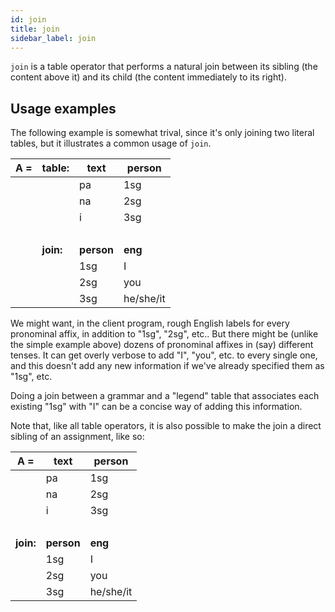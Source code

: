 ```yaml
---
id: join
title: join
sidebar_label: join
---
```


`join` is a table operator that performs a natural join between its sibling (the content above it) and its child (the content immediately to its right).

## Usage examples

The following example is somewhat trival, since it's only joining two literal tables, but it illustrates a common usage of `join`.  

| **A =** | **table:** | **text** | **person** |
|----|----|-----|----|
|    |    | pa | 1sg |
|    |    | na | 2sg |
|    |    | i  | 3sg |
| &nbsp; |
|    | **join:** | **person** | **eng** |
|    |           | 1sg        | I       |
|    |           | 2sg        | you     |
|    |           | 3sg        | he/she/it | 

We might want, in the client program, rough English labels for every pronominal affix, in addition to "1sg", "2sg", etc..  But there might be (unlike the simple example above) dozens of pronominal affixes in (say) different tenses.  It can get overly verbose to add "I", "you", etc. to every single one, and this doesn't add any new information if we've already specified them as "1sg", etc.  

Doing a join between a grammar and a "legend" table that associates each existing "1sg" with "I" can be a concise way of adding this information.

Note that, like all table operators, it is also possible to make the join a direct sibling of an assignment, like so:

| **A =** | **text** | **person** |
|----|-----|----|
|    | pa | 1sg |
|    | na | 2sg |
|    | i  | 3sg |
| &nbsp; |
| **join:** | **person** | **eng** |
|    | 1sg        | I       |
|    | 2sg        | you     |
|    | 3sg        | he/she/it | 

